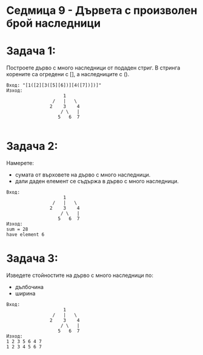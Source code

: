 # Седмица 9 - Дървета с произволен брой наследници

Задача 1:
=
Построете дърво с много наследници от подаден стриг. В стринга корените са огредени с [], а наследниците с ().
```
Вход: "[1([2][3([5][6])][4([7])])]"
Изход: 
                     1
                 /   |   \
                2    3    4
                    / \   |
                   5   6  7
                   
```
Задача 2:
=
Намерете:
- сумата от върховете на дърво с много наследници.
- дали даден елемент се съдържа в дърво с много наследници.
```
Вход:
                     1
                 /   |   \
                2    3    4
                    / \   |
                   5   6  7
Изход:
sum = 28
have element 6
```
Задача 3:
=
Изведете стойностите на дърво с много наследници по:
- дълбочина
- ширина
```
Вход:
                     1
                 /   |   \
                2    3    4
                    / \   |
                   5   6  7
Изход:
1 2 3 5 6 4 7
1 2 3 4 5 6 7
```
